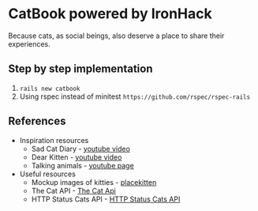 CatBook powered by IronHack
===========================

Because cats, as social beings, also deserve a place to share their experiences.

Step by step implementation
---------------------------

1. ``rails new catbook``
2. Using rspec instead of minitest ``https://github.com/rspec/rspec-rails``

References
----------
- Inspiration resources
  * Sad Cat Diary - [youtube video](https://www.youtube.com/watch?v=PKffm2uI4dk)
  * Dear Kitten - [youtube video](https://www.youtube.com/watch?v=G4Sn91t1V4g)
  * Talking animals - [youtube page](https://www.youtube.com/user/klaatu42)
- Useful resources
  * Mockup images of kitties - [placekitten](http://placekitten.com/)
  * The Cat API - [The Cat Api](http://thecatapi.com/)
  * HTTP Status Cats API - [HTTP Status Cats API](http://httpcats.herokuapp.com/)

